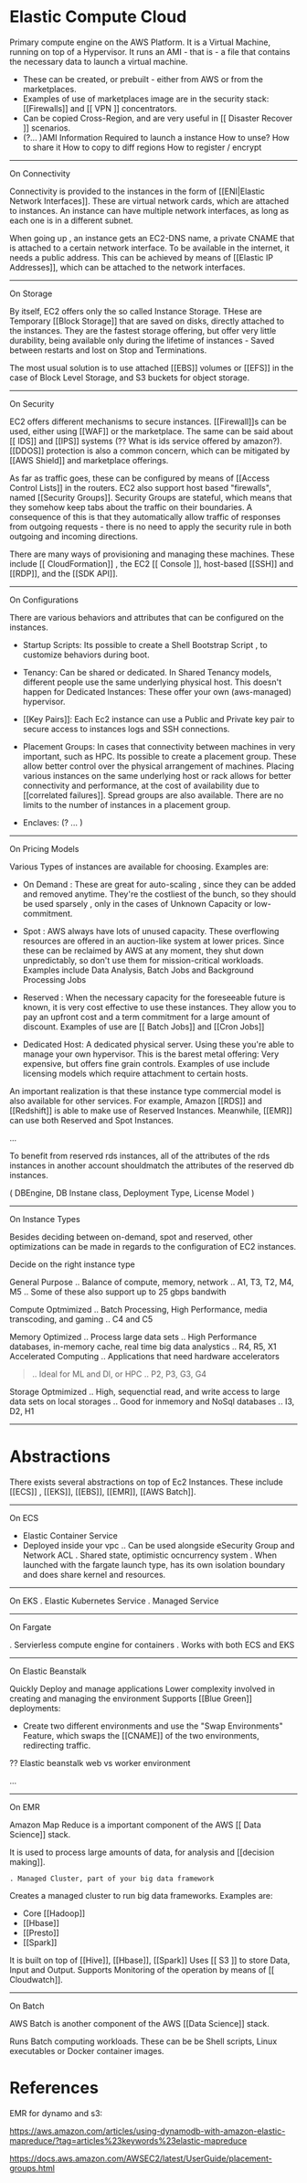 # Elastic Compute Cloud

Primary compute engine on the AWS Platform. It is a Virtual Machine, running on top of a Hypervisor. It runs an AMI - that is - a file that contains the necessary data to launch a virtual machine.

* These can be created, or prebuilt - either from AWS or from the marketplaces.
* Examples of use of marketplaces image are in the security stack: [[Firewalls]] and [[ VPN ]] concentrators.
* Can be copied Cross-Region, and are very useful in [[ Disaster Recover ]] scenarios.
* (?... )AMI
  Information Required to launch a instance
  How to unse?
  How to share it
  How to copy to diff regions
  How to register / encrypt

___

On Connectivity

Connectivity is provided to the instances in the form of [[ENI|Elastic Network Interfaces]]. These are virtual network cards, which are attached to instances. An instance can have multiple network interfaces, as long as each one is in a different subnet.

When going up , an instance gets an EC2-DNS name, a private CNAME that is attached to a certain network interface. To be available in the internet, it needs a public address. This can be achieved by means of [[Elastic IP Addresses]], which can be attached to the network interfaces.

___

On Storage

By itself, EC2 offers only the so called Instance Storage. THese are Temporary [[Block Storage]] that are saved on disks, directly attached to the instances. They are the fastest storage offering, but offer very little durability, being available only during the lifetime of instances - Saved between restarts and lost on Stop and Terminations.

The most usual solution is to use attached [[EBS]] volumes or [[EFS]] in the case of Block Level Storage, and S3 buckets for object storage.

___

On Security

EC2 offers different mechanisms to secure instances. [[Firewall]]s can be used, either using [[WAF]]  or the marketplace. The same can be said about [[ IDS]] and [[IPS]] systems (?? What is ids service offered by amazon?).  [[DDOS]] protection is also a common concern, which can be mitigated by [[AWS Shield]] and marketplace offerings.

As far as traffic goes, these can be configured by means of [[Access Control Lists]] in the routers. EC2 also support host based "firewalls", named [[Security Groups]].
Security Groups are stateful, which means that they somehow keep tabs about the traffic on their boundaries. A consequence of this is that they automatically allow traffic of responses from outgoing requests - there is no need to apply the security rule in both outgoing and incoming directions.

There are many ways of provisioning and managing these machines. These include [[ CloudFormation]] , the EC2 [[ Console ]], host-based [[SSH]] and [[RDP]], and the [[SDK API]].

___

On Configurations

There are various behaviors and attributes that can be configured on the instances.

* Startup Scripts: Its possible to create a Shell Bootstrap Script , to customize behaviors during boot.

* Tenancy: Can be shared or dedicated. In Shared Tenancy models, different people use the same underlying physical host. This doesn't happen for Dedicated Instances: These offer your own (aws-managed) hypervisor.

* [[Key Pairs]]: Each Ec2 instance can use a Public and Private key pair to secure access to instances logs and SSH connections.

* Placement Groups: In cases that connectivity between machines in very important, such as HPC. Its possible to create a placement group. These allow better control over the physical arrangement of machines.
Placing various instances on the same underlying host or rack allows for better connectivity and performance, at the cost of availability due to [[correlated failures]]. Spread groups are also available.
There are no limits to the number of instances in a placement group.

* Enclaves:  (? ... )

___

On Pricing Models

Various Types of instances are available for choosing. Examples are:

* On Demand : These are great for auto-scaling , since they can be added and removed anytime. They're the costliest of the bunch, so they should be used sparsely , only in the cases of Unknown Capacity or low-commitment.

* Spot : AWS always have lots of unused capacity. These overflowing resources are offered in an auction-like system at lower prices. Since these can be reclaimed by AWS at any moment, they shut down unpredictably, so don't use them for mission-critical workloads. Examples include Data Analysis, Batch Jobs and Background Processing Jobs

* Reserved : When the necessary capacity for the foreseeable future is known, it is very cost effective to use these instances. They allow you to pay an upfront cost and a term commitment for a large amount of discount. Examples of use are [[ Batch Jobs]] and [[Cron Jobs]]

* Dedicated Host: A dedicated physical server. Using these you're able to manage your own hypervisor. This is the barest metal offering: Very expensive, but offers fine grain controls. Examples of use include licensing models which require attachment to certain hosts.

An important realization is that these instance type commercial model is also available for other services. For example, Amazon [[RDS]] and [[Redshift]] is able to make use of Reserved Instances. Meanwhile, [[EMR]] can use both Reserved and Spot Instances.

...

To benefit from reserved rds instances, all of the attributes of the rds instances in another account shouldmatch the attributes of the reserved db instances.

( DBEngine, DB Instane class, Deployment Type, License Model )
___

On Instance Types

Besides deciding between on-demand, spot and reserved, other optimizations can be made in regards to the configuration of EC2 instances.

 Decide on the right instance type

 General Purpose
  .. Balance of compute, memory, network
  .. A1, T3, T2, M4, M5
  .. Some of these also support up to 25 gbps bandwith

 Compute Optmimized
  .. Batch Processing, High Performance, media transcoding, and gaming
  .. C4 and C5

 Memory Optimized
  .. Process large data sets
  .. High Performance databases, in-memory cache, real time big data analystics
  .. R4, R5, X1
 Accelerated Computing
  .. Applications that need hardware accelerators
  >.. Ideal for  ML and Dl, or HPC
  .. P2, P3, G3, G4

 Storage Optmimized
  .. High, sequenctial read, and write access to large data sets on local storages
  .. Good for inmemory and NoSql databases
  .. I3, D2, H1

___

# Abstractions

There exists several abstractions on top of Ec2 Instances.  These include [[ECS]] , [[EKS]], [[EBS]], [[EMR]], [[AWS Batch]].

___

On ECS

* Elastic Container Service
* Deployed inside your vpc
 .. Can be used alongside eSecurity Group and Network ACL
. Shared state, optimistic ocncurrency system
.  When launched with the fargate launch type, has its own isolation boundary and does share kernel and resources.

___

On EKS
    . Elastic Kubernetes Service
    . Managed Service

___

On Fargate

. Servierless compute engine for containers
. Works with both ECS and EKS

___

On Elastic Beanstalk

Quickly Deploy and manage applications
Lower complexity involved in creating and managing the environment
Supports [[Blue Green]] deployments:

* Create two different environments and use the "Swap Environments" Feature, which swaps the [[CNAME]] of the two environments, redirecting traffic.

?? Elastic beanstalk web vs worker environment

...

___

On EMR

Amazon Map Reduce is a important component of the AWS [[ Data Science]] stack.

It is used to process large amounts of data, for analysis and [[decision making]].

    . Managed Cluster, part of your big data framework

Creates a managed cluster to run big data frameworks. Examples are:

* Core [[Hadoop]]
* [[Hbase]]
* [[Presto]]
* [[Spark]]

It is built on top of [[Hive]], [[Hbase]], [[Spark]]
Uses [[ S3 ]] to store Data, Input and Output.
Supports Monitoring of the operation by means of [[ Cloudwatch]].

___

On Batch

AWS Batch is another component of the AWS [[Data Science]] stack.

Runs Batch computing workloads. These can be be Shell scripts, Linux executables or Docker container images.

# References

EMR for dynamo and s3:

<https://aws.amazon.com/articles/using-dynamodb-with-amazon-elastic-mapreduce/?tag=articles%23keywords%23elastic-mapreduce>

<https://docs.aws.amazon.com/AWSEC2/latest/UserGuide/placement-groups.html>
